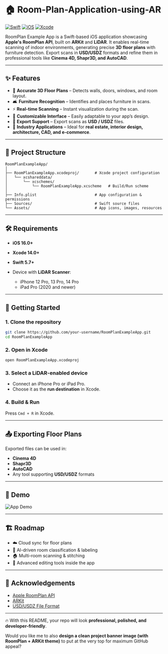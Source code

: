 # 🏠 Room-Plan-Application-using-AR

[![Swift](https://img.shields.io/badge/Swift-5.7-orange.svg?style=flat\&logo=swift)](https://swift.org)
[![iOS](https://img.shields.io/badge/iOS-16%2B-black.svg?style=flat\&logo=apple)](https://developer.apple.com/ios/)
[![Xcode](https://img.shields.io/badge/Xcode-14%2B-blue.svg?style=flat\&logo=xcode)](https://developer.apple.com/xcode/)

RoomPlan Example App is a Swift-based iOS application showcasing **Apple's RoomPlan API**, built on **ARKit** and **LiDAR**. It enables real-time scanning of indoor environments, generating precise **3D floor plans** with furniture detection. Export scans in **USD/USDZ** formats and refine them in professional tools like **Cinema 4D, Shapr3D, and AutoCAD**.

---

## ✨ Features

* 📏 **Accurate 3D Floor Plans** – Detects walls, doors, windows, and room layout.
* 🛋️ **Furniture Recognition** – Identifies and places furniture in scans.
* ⚡ **Real-time Scanning** – Instant visualization during the scan.
* 🎨 **Customizable Interface** – Easily adaptable to your app’s design.
* 📂 **Export Support** – Export scans as **USD / USDZ** files.
* 🏢 **Industry Applications** – Ideal for **real estate, interior design, architecture, CAD, and e-commerce**.

---

## 📂 Project Structure

```
RoomPlanExampleApp/
│
├── RoomPlanExampleApp.xcodeproj/       # Xcode project configuration
│   └── xcshareddata/
│       └── xcschemes/
│           └── RoomPlanExampleApp.xcscheme   # Build/Run scheme
│
├── Info.plist                          # App configuration & permissions
├── Sources/                            # Swift source files
└── Assets/                             # App icons, images, resources
```

---

## 🛠️ Requirements

* **iOS 16.0+**
* **Xcode 14.0+**
* **Swift 5.7+**
* Device with **LiDAR Scanner**:

  * iPhone 12 Pro, 13 Pro, 14 Pro
  * iPad Pro (2020 and newer)

---

## 🚀 Getting Started

### 1. Clone the repository

```bash
git clone https://github.com/your-username/RoomPlanExampleApp.git
cd RoomPlanExampleApp
```

### 2. Open in Xcode

```bash
open RoomPlanExampleApp.xcodeproj
```

### 3. Select a LiDAR-enabled device

* Connect an iPhone Pro or iPad Pro.
* Choose it as the **run destination** in Xcode.

### 4. Build & Run

Press `Cmd + R` in Xcode.

---

## 📤 Exporting Floor Plans

Exported files can be used in:

* **Cinema 4D**
* **Shapr3D**
* **AutoCAD**
* Any tool supporting **USD/USDZ** formats

---

## 📸 Demo

![App Demo](output.gif)

---

## 🏗️ Roadmap

* ☁️ Cloud sync for floor plans
* 🤖 AI-driven room classification & labeling
* 🏠 Multi-room scanning & stitching
* 📐 Advanced editing tools inside the app
  
---

## 🙌 Acknowledgements

* [Apple RoomPlan API](https://developer.apple.com/augmented-reality/roomplan/)
* [ARKit](https://developer.apple.com/augmented-reality/)
* [USD/USDZ File Format](https://developer.apple.com/augmented-reality/tools/)

---

🔥 With this README, your repo will look **professional, polished, and developer-friendly**.

Would you like me to also **design a clean project banner image (with RoomPlan + ARKit theme)** to put at the very top for maximum GitHub appeal?
